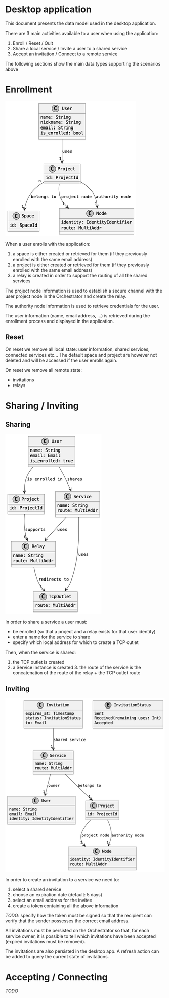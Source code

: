 # Desktop application

This document presents the data model used in the desktop application.

There are 3 main activities available to a user when using the application:

1. Enroll / Reset / Quit
2. Share a local service / Invite a user to a shared service
3. Accept an invitation / Connect to a remote service

The following sections show the main data types supporting the scenarios above

# Enrollment

![enroll](./diagrams/enroll.png)

When a user enrolls with the application:

 1. a space is either created or retrieved for them (if they previously enrolled with the same email address)
 2. a project is either created or retrieved for them (if they previously enrolled with the same email address)
 3. a relay is created in order to support the routing of all the shared services

The project node information is used to establish a secure channel with the user project node in the
Orchestrator and create the relay.

The authority node information is used to retrieve credentials for the user.

The user information (name, email address, ...) is retrieved during the enrollment process and
displayed in the application.

## Reset

On reset we remove all local state: user information, shared services, connected services etc...
The default space and project are however not deleted and will be accessed if the user enrolls again.

On reset we remove all remote state:
  - invitations
  - relays

# Sharing / Inviting

## Sharing

![share](./diagrams/share.png)

In order to share a service a user must:

  - be enrolled (so that a project and a relay exists for that user identity)
  - enter a name for the service to share
  - specify which local address for which to create a TCP outlet

Then, when the service is shared:

  1. the TCP outlet is created
  2. a Service instance is created
     3. the route of the service is the concatenation of the route of the relay + the TCP outlet route

## Inviting

![invite](./diagrams/invite.png)

In order to create an invitation to a service we need to:

1. select a shared service
2. choose an expiration date (default: 5 days)
3. select an email address for the invitee
4. create a token containing all the above information

*TODO*: specify how the token must be signed so that the recipient can verify that
the sender possesses the correct email address.

All invitations must be persisted on the Orchestrator so that, for each service owner,
it is possible to tell which invitations have been accepted (expired invitations must be removed).

The invitations are also persisted in the desktop app. A refresh action can be added to query the
current state of invitations.

# Accepting / Connecting

*TODO*
